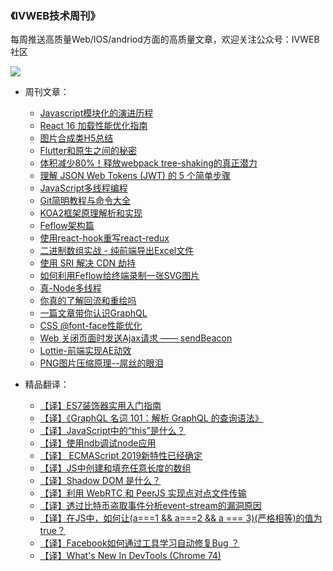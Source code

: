 ### **《IVWEB技术周刊》** 

每周推送高质量Web/IOS/andriod方面的高质量文章，欢迎关注公众号：IVWEB社区

![](https://qpic.url.cn/feeds_pic/ajNVdqHZLLCicnhNmYfg1TSGxgeu3PLZxjb7Hqgpd1EC0rwn3PTJHxg/)

- 周刊文章：
  - [Javascript模块化的演进历程](https://mp.weixin.qq.com/s?__biz=MzIzNjcwNzA2Mw==&mid=2247485887&idx=1&sn=adc770769549385c3f4b29a499b61590&chksm=e8d28427dfa50d317b039a83ff2ab9f00c97c2d87a615d17f6744b29228c0b1117bfb368e96b#rd)
  - [React 16 加载性能优化指南](https://mp.weixin.qq.com/s?__biz=MzIzNjcwNzA2Mw==&mid=2247485902&idx=1&sn=952e0db3bc0f36b7cd4db71b17914daa&chksm=e8d28456dfa50d407e52c935cb7518cf76f1179a8bcbbac760f1685f88fd8d809ca84f5d9c3f#rd)
  - [图片合成类H5总结](https://mp.weixin.qq.com/s?__biz=MzIzNjcwNzA2Mw==&mid=2247485913&idx=1&sn=32ec96e6a6017370f62976d4e02b5790&chksm=e8d28441dfa50d57fe42e7f73cd6e728b25f0aac8c8f1489cab6e16d353426d14e9050e42953#rd)
  - [Flutter和原生之间的秘密](https://mp.weixin.qq.com/s?__biz=MzIzNjcwNzA2Mw==&mid=2247485972&idx=1&sn=2cfbf254652d4880c22580ef150ccf9f&chksm=e8d2878cdfa50e9a9a0883fe0e65d1eb85e22abc347272a3284cd2b4676922ef0127d473d60b#rd)
  - [体积减少80%！释放webpack tree-shaking的真正潜力](https://mp.weixin.qq.com/s?__biz=MzIzNjcwNzA2Mw==&mid=2247485990&idx=1&sn=456d5cfdd7636bcaaebfea1e8e8e769a&chksm=e8d287bedfa50ea8cd8e3d8f516cb76eed6b30cbcb9f87e456dda35aa9a21fa61a693ad41016&mpshare=1&scene=23&srcid=0904HCveWhKoR9LKLWSsCnxs%23rd)
  - [理解 JSON Web Tokens (JWT) 的 5 个简单步骤](https://mp.weixin.qq.com/s?__biz=MzIzNjcwNzA2Mw==&mid=2247486001&idx=1&sn=9d5ae65c0acf54b9871cd8bfe5259444&chksm=e8d287a9dfa50ebfd7e7e42f2630700c06ff931aee99818ed7944b3be7f17e3c8b167abd1935&mpshare=1&scene=1&srcid=1005hlKE9aEuInAXVEG9l9yU&rd2werd=1#wechat_redirect)
  - [JavaScript多线程编程](https://mp.weixin.qq.com/s?__biz=MzIzNjcwNzA2Mw==&mid=2247486028&idx=1&sn=ccaf6bdb2f16c8f3916a8299832bec59&chksm=e8d287d4dfa50ec265dc6a2aa43e2708f7e30d968ebd6f10cd8e0c742f7882bb37d3f7da1136&mpshare=1&scene=1&srcid=1019RzwX5GrWHwXcZbkWLiNA&rd2werd=1#wechat_redirect)
  - [Git简明教程与命令大全](http://mp.weixin.qq.com/s?__biz=MzIzNjcwNzA2Mw==&mid=2247486044&idx=1&sn=dff4a793e1cfa6ff5ee6888d60988dd9&chksm=e8d287c4dfa50ed26cdf83c4c6e3a5a5819aceb3b2177b51323d2cc86a74aec4f05c82c6080f&mpshare=1&scene=23&srcid=1031kry3RmcmPUJ7EOe9JoWi#rd)
  - [KOA2框架原理解析和实现](https://mp.weixin.qq.com/s?__biz=MzIzNjcwNzA2Mw==&mid=2247486059&idx=1&sn=0813bad58dad490622d70d40aee0595b&chksm=e8d287f3dfa50ee587596a0304d33db4030f787d1b073e75e75244e28cd18781d48fc79ea816&mpshare=1&scene=1&srcid=1108T7pp4XwxILIixk9qkLUU&rd2werd=1#wechat_redirect)
  - [Feflow架构篇](https://mp.weixin.qq.com/s/Tk6vVnoWspMf4VKMP_Udyw)
  - [使用react-hook重写react-redux](https://mp.weixin.qq.com/s/mb_tLP9lKxNERb6cqH5aVw)
  - [二进制数组实战 - 纯前端导出Excel文件](https://mp.weixin.qq.com/s?__biz=MzIzNjcwNzA2Mw==&mid=2247486157&idx=1&sn=8f4605c0e109a5739191a196b747f743&chksm=e8d28755dfa50e43206f09e736556e4b8427150e414dc794fa99aadb0b0829fb0cef65e4fc4b&mpshare=1&scene=1&srcid=0104GVttw7LWqmx13g4zSzVA#rd)
  - [使用 SRI 解决 CDN 劫持](https://mp.weixin.qq.com/s?__biz=MzIzNjcwNzA2Mw==&mid=2247486163&idx=1&sn=92105500004f64e3b946a6a2010b69c8&chksm=e8d2874bdfa50e5d547a731e33e6e7fc12bf4e0e8993176d763b91626528ecdc45226bb87e79&mpshare=1&scene=1&srcid=0110F1yAtDRU1nbbRs3oo4kO&rd2werd=1#wechat_redirect)
  - [如何利用Feflow给终端录制一张SVG图片](https://mp.weixin.qq.com/s/gjdWHJP0Yajx95Vx41Dq_Q)
  - [真-Node多线程](https://mp.weixin.qq.com/s/yClZVooCnTP5TjuXZ5BzYQ)
  - [你真的了解回流和重绘吗](https://mp.weixin.qq.com/s/g8MBJx1yG1duN1P-qth9NQ)
  - [一篇文章带你认识GraphQL](https://mp.weixin.qq.com/s/7mcYkMrqBb2AH8G1pJVvxg)
  - [CSS @font-face性能优化](https://mp.weixin.qq.com/s/1UjYhhrNv1SXrApc7y0JnA)
  - [Web 关闭页面时发送Ajax请求 —— sendBeacon](https://mp.weixin.qq.com/s/qNfshNlHNvLD5u1yLMUJog)
  - [Lottie-前端实现AE动效](https://mp.weixin.qq.com/s?__biz=MzIzNjcwNzA2Mw==&mid=2247486292&idx=1&sn=d0037b23938d340bade287179935e4a0&chksm=e8d286ccdfa50fda62aacb82d1594519cdfe4916f6138c75e707441006e152514933fea8a700&token=338769739&lang=zh_CN#rd)
  - [PNG图片压缩原理--屌丝的眼泪](https://mp.weixin.qq.com/s/yeYOypbWi_Z-NAlHHS7v7A)

- 精品翻译：
  - [【译】ES7装饰器实用入门指南](https://mp.weixin.qq.com/s?__biz=MzIzNjcwNzA2Mw==&mid=2247485883&idx=1&sn=729d6a1ed2d44983d3a16d1af6f2b4f2&chksm=e8d28423dfa50d358ebe10672848b5954ebd3740e67734065033cd1e8e71b5c8d199cb0b00dd#rd)
  - [【译】《GraphQL 名词 101：解析 GraphQL 的查询语法》](https://mp.weixin.qq.com/s?__biz=MzIzNjcwNzA2Mw==&mid=2247485938&idx=1&sn=7330458a9560a1f8f49c17d891aec7b6&chksm=e8d2846adfa50d7c3429fea61f76e82ba5ca781e5d6d1128b8a78755a3b6de9396f15155b6a5#rd)
  - [【译】JavaScript中的“this”是什么？](https://mp.weixin.qq.com/s?__biz=MzIzNjcwNzA2Mw==&mid=2247485976&idx=1&sn=3d6b6246383aaee786774154e862012b&chksm=e8d28780dfa50e96398916a0816ee54d573e9f1bb698a6e854251e7dff47dd1bce9c67bef639#rd)
  - [【译】使用ndb调试node应用](https://mp.weixin.qq.com/s?__biz=MzIzNjcwNzA2Mw==&mid=2247486020&idx=1&sn=d9575ca3877519ffe5aa2e0cdd75c13b&chksm=e8d287dcdfa50eca7417dbf74348db24fbe7b67c3bb90300690b04fcaa06edf1d4e1c7fd3137&mpshare=1&scene=1&srcid=1005a5xVbeYwkaQC09nbFTWm&rd2werd=1#wechat_redirect)
  - [【译】 ECMAScript 2019新特性已经确定](https://mp.weixin.qq.com/s/kZGBSYWjkYpWPEMWY_bAyQ)
  - [【译】JS中创建和填充任意长度的数组](https://mp.weixin.qq.com/s/5EVlUfFitVTWZJn0jqzQLA)
  - [【译】Shadow DOM 是什么？](https://mp.weixin.qq.com/s/NNEhxgyvcRujuANHx7i9Cg)
  - [【译】利用 WebRTC 和 PeerJS 实现点对点文件传输](https://mp.weixin.qq.com/s/1kDgY1I78q4ZV_5gcjYhZA)
  - [【译】透过比特币盗取事件分析event-stream的漏洞原因](https://mp.weixin.qq.com/s/l7lZa7JinqTjeI1-e27RSQ)
  - [【译】在JS中，如何让(a===1 && a===2 && a === 3)(严格相等)的值为true？](https://mp.weixin.qq.com/s/PneWG2ij9p7pukXO95W8tQ)
  - [【译】Facebook如何通过工具学习自动修复Bug ？](https://mp.weixin.qq.com/s/Z4L5wi1AiLi-SgN0GnUQbw)
  - [【译】What's New In DevTools (Chrome 74)](https://mp.weixin.qq.com/s/vzfedLX4LfEw7fTAiTURCA)
